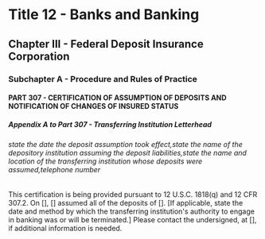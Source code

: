 
# Title 12 - Banks and Banking
## Chapter III - Federal Deposit Insurance Corporation
### Subchapter A - Procedure and Rules of Practice
#### PART 307 - CERTIFICATION OF ASSUMPTION OF DEPOSITS AND NOTIFICATION OF CHANGES OF INSURED STATUS
##### Appendix A to Part 307 - Transferring Institution Letterhead
###### state the date the deposit assumption took effect,state the name of the depository institution assuming the deposit liabilities,state the name and location of the transferring institution whose deposits were assumed,telephone number

This certification is being provided pursuant to 12 U.S.C. 1818(q) and 12 CFR 307.2. On [], [] assumed all of the deposits of []. [If applicable, state the date and method by which the transferring institution's authority to engage in banking was or will be terminated.] Please contact the undersigned, at [], if additional information is needed.
